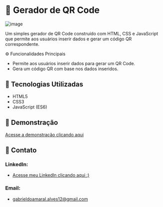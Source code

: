 # 📄 Gerador de QR Code

![image](https://github.com/skypse/Projeto-30-JavaScript-QrCode-Generator/assets/97822775/3f6e8f16-8b61-4d65-88d9-1ac65d0e07b8)

Um simples gerador de QR Code construído com HTML, CSS e JavaScript que permite aos usuários inserir dados e gerar um código QR correspondente.

⚙️ Funcionalidades Principais
- Permite aos usuários inserir dados para gerar um QR Code.
- Gera um código QR com base nos dados inseridos.

## 🚀 Tecnologias Utilizadas

- HTML5
- CSS3
- JavaScript (ES6)

## 🔗 Demonstração

[Acesse a demonstração clicando aqui](https://skypse.github.io/Projeto-30-JavaScript-QrCode-Generator/)

## 📧 Contato

### LinkedIn:
- [Acesse meu LinkedIn clicando aqui :)](https://www.linkedin.com/in/gabriel-do-amaral-alves-3a1055236/)

### Email:
- gabrieldoamaral.alves12@gmail.com
